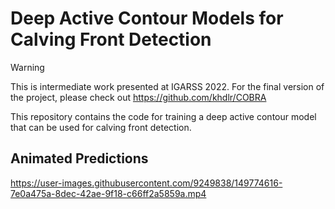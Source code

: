 # Deep Active Contour Models for Calving Front Detection

> [!WARNING]  
> This is intermediate work presented at IGARSS 2022. For the final version of the project, please check out https://github.com/khdlr/COBRA

This repository contains the code for training a deep active contour model
that can be used for calving front detection.


## Animated Predictions

https://user-images.githubusercontent.com/9249838/149774616-7e0a475a-8dec-42ae-9f18-c66ff2a5859a.mp4
